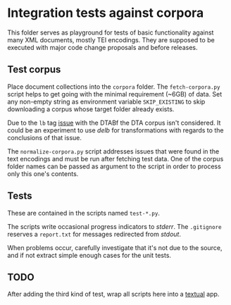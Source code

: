 # Integration tests against corpora

This folder serves as playground for tests of basic functionality against many
XML documents, mostly TEI encodings. They are supposed to be executed with
major code change proposals and before releases.

## Test corpus

Place document collections into the `corpora` folder. The `fetch-corpora.py`
script helps to get going with the minimal requirement (~6GB) of data.
Set any non-empty string as environment variable `SKIP_EXISTING` to skip
downloading a corpus whose target folder already exists.

Due to the `lb` tag [issue](https://github.com/deutschestextarchiv/dtabf/issues/33)
with the DTABf the DTA corpus isn't considered. It could be an experiment to
use *delb* for transformations with regards to the conclusions of that issue.

The `normalize-corpora.py` script addresses issues that were found in the text
encodings and must be run after fetching test data.
One of the corpus folder names can be passed as argument to the script in order
to process only this one's contents.

## Tests

These are contained in the scripts named `test-*.py`.

The scripts write occasional progress indicators to *stderr*. The `.gitignore`
reserves a `report.txt` for messages redirected from *stdout*.

When problems occur, carefully investigate that it's not due to the source, and
if not extract simple enough cases for the unit tests.

## TODO

After adding the third kind of test, wrap all scripts here into a
[textual](https://textual.textualize.io) app.
